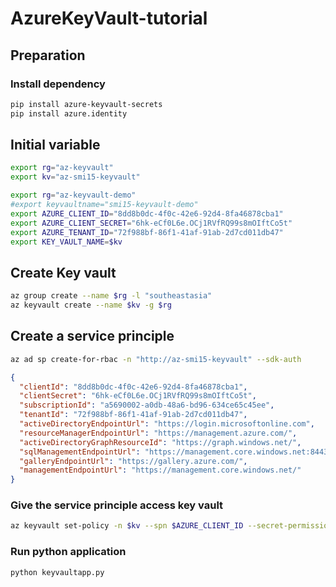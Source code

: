 # AzureKeyVault-tutorial

## Preparation

### Install dependency
```bash
pip install azure-keyvault-secrets
pip install azure.identity
```

## Initial variable
```bash
export rg="az-keyvault"
export kv="az-smi15-keyvault"

export rg="az-keyvault-demo"
#export keyvaultname="smi15-keyvault-demo"
export AZURE_CLIENT_ID="8dd8b0dc-4f0c-42e6-92d4-8fa46878cba1"
export AZURE_CLIENT_SECRET="6hk-eCf0L6e.OCj1RVfRQ99s8mOIftCo5t"
export AZURE_TENANT_ID="72f988bf-86f1-41af-91ab-2d7cd011db47"
export KEY_VAULT_NAME=$kv

```

## Create Key vault
```bash
az group create --name $rg -l "southeastasia"
az keyvault create --name $kv -g $rg
```

## Create a service principle
```bash
az ad sp create-for-rbac -n "http://az-smi15-keyvault" --sdk-auth
```

```json
{
  "clientId": "8dd8b0dc-4f0c-42e6-92d4-8fa46878cba1",
  "clientSecret": "6hk-eCf0L6e.OCj1RVfRQ99s8mOIftCo5t",
  "subscriptionId": "a5690002-a0db-48a6-bd96-634ce65c45ee",
  "tenantId": "72f988bf-86f1-41af-91ab-2d7cd011db47",
  "activeDirectoryEndpointUrl": "https://login.microsoftonline.com",
  "resourceManagerEndpointUrl": "https://management.azure.com/",
  "activeDirectoryGraphResourceId": "https://graph.windows.net/",
  "sqlManagementEndpointUrl": "https://management.core.windows.net:8443/",
  "galleryEndpointUrl": "https://gallery.azure.com/",
  "managementEndpointUrl": "https://management.core.windows.net/"
}
```

### Give the service principle access key vault
```bash
az keyvault set-policy -n $kv --spn $AZURE_CLIENT_ID --secret-permissions delete get list set --key-permissions create decrypt delete encrypt get list unwrapKey wrapKey

```

### Run python application
```bash
python keyvaultapp.py
```